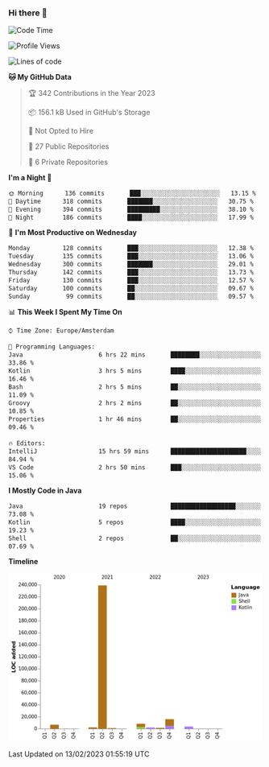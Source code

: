### Hi there 👋


<!--START_SECTION:waka-->
![Code Time](http://img.shields.io/badge/Code%20Time-3%2C006%20hrs%202%20mins-blue)

![Profile Views](http://img.shields.io/badge/Profile%20Views-0-blue)

![Lines of code](https://img.shields.io/badge/From%20Hello%20World%20I%27ve%20Written-279%20Thousand%20lines%20of%20code-blue)

**🐱 My GitHub Data** 

> 🏆 342 Contributions in the Year 2023
 > 
> 📦 156.1 kB Used in GitHub's Storage 
 > 
> 🚫 Not Opted to Hire
 > 
> 📜 27 Public Repositories 
 > 
> 🔑 6 Private Repositories  
 > 
**I'm a Night 🦉** 

```text
🌞 Morning      136 commits       ███░░░░░░░░░░░░░░░░░░░░░░   13.15 % 
🌆 Daytime      318 commits       ███████░░░░░░░░░░░░░░░░░░   30.75 % 
🌃 Evening      394 commits       █████████░░░░░░░░░░░░░░░░   38.10 % 
🌙 Night        186 commits       ████░░░░░░░░░░░░░░░░░░░░░   17.99 % 

```
📅 **I'm Most Productive on Wednesday** 

```text
Monday         128 commits       ███░░░░░░░░░░░░░░░░░░░░░░   12.38 % 
Tuesday        135 commits       ███░░░░░░░░░░░░░░░░░░░░░░   13.06 % 
Wednesday      300 commits       ███████░░░░░░░░░░░░░░░░░░   29.01 % 
Thursday       142 commits       ███░░░░░░░░░░░░░░░░░░░░░░   13.73 % 
Friday         130 commits       ███░░░░░░░░░░░░░░░░░░░░░░   12.57 % 
Saturday       100 commits       ██░░░░░░░░░░░░░░░░░░░░░░░   09.67 % 
Sunday          99 commits       ██░░░░░░░░░░░░░░░░░░░░░░░   09.57 % 

```


📊 **This Week I Spent My Time On** 

```text
⌚︎ Time Zone: Europe/Amsterdam

💬 Programming Languages: 
Java                     6 hrs 22 mins       ████████░░░░░░░░░░░░░░░░░   33.86 % 
Kotlin                   3 hrs 5 mins        ████░░░░░░░░░░░░░░░░░░░░░   16.46 % 
Bash                     2 hrs 5 mins        ██░░░░░░░░░░░░░░░░░░░░░░░   11.09 % 
Groovy                   2 hrs 2 mins        ██░░░░░░░░░░░░░░░░░░░░░░░   10.85 % 
Properties               1 hr 46 mins        ██░░░░░░░░░░░░░░░░░░░░░░░   09.46 % 

🔥 Editors: 
IntelliJ                 15 hrs 59 mins      █████████████████████░░░░   84.94 % 
VS Code                  2 hrs 50 mins       ███░░░░░░░░░░░░░░░░░░░░░░   15.06 % 

```

**I Mostly Code in Java** 

```text
Java                     19 repos            ██████████████████░░░░░░░   73.08 % 
Kotlin                   5 repos             ████░░░░░░░░░░░░░░░░░░░░░   19.23 % 
Shell                    2 repos             ██░░░░░░░░░░░░░░░░░░░░░░░   07.69 % 

```


**Timeline**

![Chart not found](https://raw.githubusercontent.com/powercasgamer/powercasgamer/master/charts/bar_graph.png) 


 Last Updated on 13/02/2023 01:55:19 UTC
<!--END_SECTION:waka-->

